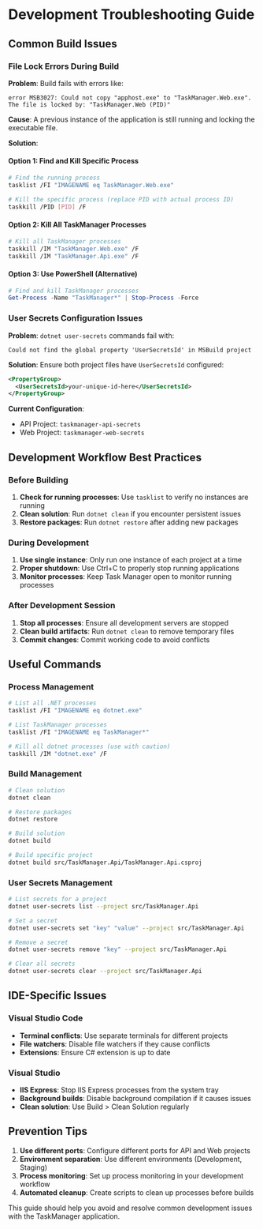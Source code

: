 # Development Troubleshooting Guide

## Common Build Issues

### File Lock Errors During Build

**Problem**: Build fails with errors like:
```
error MSB3027: Could not copy "apphost.exe" to "TaskManager.Web.exe". 
The file is locked by: "TaskManager.Web (PID)"
```

**Cause**: A previous instance of the application is still running and locking the executable file.

**Solution**:

#### Option 1: Find and Kill Specific Process
```bash
# Find the running process
tasklist /FI "IMAGENAME eq TaskManager.Web.exe"

# Kill the specific process (replace PID with actual process ID)
taskkill /PID [PID] /F
```

#### Option 2: Kill All TaskManager Processes
```bash
# Kill all TaskManager processes
taskkill /IM "TaskManager.Web.exe" /F
taskkill /IM "TaskManager.Api.exe" /F
```

#### Option 3: Use PowerShell (Alternative)
```powershell
# Find and kill TaskManager processes
Get-Process -Name "TaskManager*" | Stop-Process -Force
```

### User Secrets Configuration Issues

**Problem**: `dotnet user-secrets` commands fail with:
```
Could not find the global property 'UserSecretsId' in MSBuild project
```

**Solution**: Ensure both project files have `UserSecretsId` configured:

```xml
<PropertyGroup>
  <UserSecretsId>your-unique-id-here</UserSecretsId>
</PropertyGroup>
```

**Current Configuration**:
- API Project: `taskmanager-api-secrets`
- Web Project: `taskmanager-web-secrets`

## Development Workflow Best Practices

### Before Building
1. **Check for running processes**: Use `tasklist` to verify no instances are running
2. **Clean solution**: Run `dotnet clean` if you encounter persistent issues
3. **Restore packages**: Run `dotnet restore` after adding new packages

### During Development
1. **Use single instance**: Only run one instance of each project at a time
2. **Proper shutdown**: Use Ctrl+C to properly stop running applications
3. **Monitor processes**: Keep Task Manager open to monitor running processes

### After Development Session
1. **Stop all processes**: Ensure all development servers are stopped
2. **Clean build artifacts**: Run `dotnet clean` to remove temporary files
3. **Commit changes**: Commit working code to avoid conflicts

## Useful Commands

### Process Management
```bash
# List all .NET processes
tasklist /FI "IMAGENAME eq dotnet.exe"

# List TaskManager processes
tasklist /FI "IMAGENAME eq TaskManager*"

# Kill all dotnet processes (use with caution)
taskkill /IM "dotnet.exe" /F
```

### Build Management
```bash
# Clean solution
dotnet clean

# Restore packages
dotnet restore

# Build solution
dotnet build

# Build specific project
dotnet build src/TaskManager.Api/TaskManager.Api.csproj
```

### User Secrets Management
```bash
# List secrets for a project
dotnet user-secrets list --project src/TaskManager.Api

# Set a secret
dotnet user-secrets set "key" "value" --project src/TaskManager.Api

# Remove a secret
dotnet user-secrets remove "key" --project src/TaskManager.Api

# Clear all secrets
dotnet user-secrets clear --project src/TaskManager.Api
```

## IDE-Specific Issues

### Visual Studio Code
- **Terminal conflicts**: Use separate terminals for different projects
- **File watchers**: Disable file watchers if they cause conflicts
- **Extensions**: Ensure C# extension is up to date

### Visual Studio
- **IIS Express**: Stop IIS Express processes from the system tray
- **Background builds**: Disable background compilation if it causes issues
- **Clean solution**: Use Build > Clean Solution regularly

## Prevention Tips

1. **Use different ports**: Configure different ports for API and Web projects
2. **Environment separation**: Use different environments (Development, Staging)
3. **Process monitoring**: Set up process monitoring in your development workflow
4. **Automated cleanup**: Create scripts to clean up processes before builds

This guide should help you avoid and resolve common development issues with the TaskManager application.